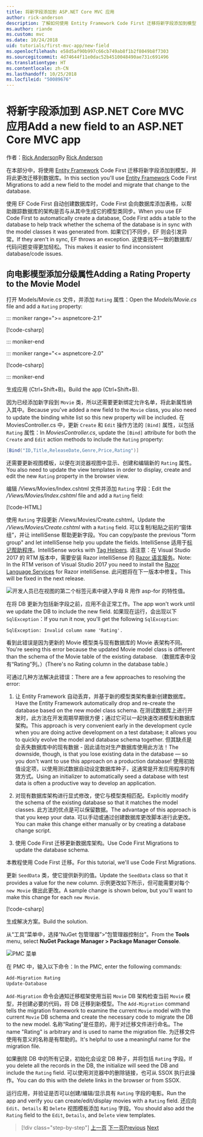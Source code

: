 ```yaml
---
title: 将新字段添加到 ASP.NET Core MVC 应用
author: rick-anderson
description: 了解如何使用 Entity Framework Code First 迁移将新字段添加到模型，并将此更改迁移到数据库。
ms.author: riande
ms.custom: mvc
ms.date: 10/24/2018
uid: tutorials/first-mvc-app/new-field
ms.openlocfilehash: e58d5af90b997c66cb749ab8f1b2f8049b8f7303
ms.sourcegitcommit: 4d74644f11e0dac52b4510048490ae731c691496
ms.translationtype: HT
ms.contentlocale: zh-CN
ms.lasthandoff: 10/25/2018
ms.locfileid: "50089676"
---
```

# <a name="add-a-new-field-to-an-aspnet-core-mvc-app"></a><span data-ttu-id="7ac92-103">将新字段添加到 ASP.NET Core MVC 应用</span><span class="sxs-lookup"><span data-stu-id="7ac92-103">Add a new field to an ASP.NET Core MVC app</span></span>

<span data-ttu-id="7ac92-104">作者：[Rick Anderson](https://twitter.com/RickAndMSFT)</span><span class="sxs-lookup"><span data-stu-id="7ac92-104">By [Rick Anderson](https://twitter.com/RickAndMSFT)</span></span>

<span data-ttu-id="7ac92-105">在本部分中，将使用 [Entity Framework](/ef/core/get-started/aspnetcore/new-db) Code First 迁移将新字段添加到模型，并将此更改迁移到数据库。</span><span class="sxs-lookup"><span data-stu-id="7ac92-105">In this section you'll use [Entity Framework](/ef/core/get-started/aspnetcore/new-db) Code First Migrations to add a new field to the model and migrate that change to the database.</span></span>

<span data-ttu-id="7ac92-106">使用 EF Code First 自动创建数据库时，Code First 会向数据库添加表格，以帮助跟踪数据库的架构是否与从其中生成它的模型类同步。</span><span class="sxs-lookup"><span data-stu-id="7ac92-106">When you use EF Code First to automatically create a database, Code First adds a table to the database to help track whether the schema of the database is in sync with the model classes it was generated from.</span></span> <span data-ttu-id="7ac92-107">如果它们不同步，EF 则会引发异常。</span><span class="sxs-lookup"><span data-stu-id="7ac92-107">If they aren't in sync, EF throws an exception.</span></span> <span data-ttu-id="7ac92-108">这使查找不一致的数据库/代码问题变得更加轻松。</span><span class="sxs-lookup"><span data-stu-id="7ac92-108">This makes it easier to find inconsistent database/code issues.</span></span>

## <a name="adding-a-rating-property-to-the-movie-model"></a><span data-ttu-id="7ac92-109">向电影模型添加分级属性</span><span class="sxs-lookup"><span data-stu-id="7ac92-109">Adding a Rating Property to the Movie Model</span></span>

<span data-ttu-id="7ac92-110">打开 Models/Movie.cs 文件，并添加 `Rating` 属性：</span><span class="sxs-lookup"><span data-stu-id="7ac92-110">Open the *Models/Movie.cs* file and add a `Rating` property:</span></span>

::: moniker range=">= aspnetcore-2.1"

[!code-csharp[](~/tutorials/first-mvc-app/start-mvc/sample/MvcMovie21/Models/MovieDateRating.cs?highlight=13&name=snippet)]

::: moniker-end

::: moniker range="<= aspnetcore-2.0"

[!code-csharp[](~/tutorials/first-mvc-app/start-mvc/sample/MvcMovie/Models/MovieDateRating.cs?highlight=11&range=7-18)]

::: moniker-end

<span data-ttu-id="7ac92-111">生成应用 (Ctrl+Shift+B)。</span><span class="sxs-lookup"><span data-stu-id="7ac92-111">Build the app (Ctrl+Shift+B).</span></span>

<span data-ttu-id="7ac92-112">因为已经添加新字段到 `Movie` 类，所以还需要更新绑定允许名单，将此新属性纳入其中。</span><span class="sxs-lookup"><span data-stu-id="7ac92-112">Because you've added a new field to the `Movie` class, you also need to update the binding white list so this new property will be included.</span></span> <span data-ttu-id="7ac92-113">在 MoviesController.cs 中，更新 `Create` 和 `Edit` 操作方法的 `[Bind]` 属性，以包括 `Rating` 属性：</span><span class="sxs-lookup"><span data-stu-id="7ac92-113">In *MoviesController.cs*, update the `[Bind]` attribute for both the `Create` and `Edit` action methods to include the `Rating` property:</span></span>

```csharp
[Bind("ID,Title,ReleaseDate,Genre,Price,Rating")]
   ```

<span data-ttu-id="7ac92-114">还需要更新视图模板，以便在浏览器视图中显示、创建和编辑新的 `Rating` 属性。</span><span class="sxs-lookup"><span data-stu-id="7ac92-114">You also need to update the view templates in order to display, create and edit the new `Rating` property in the browser view.</span></span>

<span data-ttu-id="7ac92-115">编辑 /Views/Movies/Index.cshtml 文件并添加 `Rating` 字段：</span><span class="sxs-lookup"><span data-stu-id="7ac92-115">Edit the */Views/Movies/Index.cshtml* file and add a `Rating` field:</span></span>

[!code-HTML[](start-mvc/sample/MvcMovie/Views/Movies/IndexGenreRating.cshtml?highlight=17,39&range=24-64)]

<span data-ttu-id="7ac92-116">使用 `Rating` 字段更新 /Views/Movies/Create.cshtml。</span><span class="sxs-lookup"><span data-stu-id="7ac92-116">Update the */Views/Movies/Create.cshtml* with a `Rating` field.</span></span> <span data-ttu-id="7ac92-117">可以复制/粘贴之前的“窗体组”，并让 intelliSense 帮助更新字段。</span><span class="sxs-lookup"><span data-stu-id="7ac92-117">You can copy/paste the previous "form group" and let intelliSense help you update the fields.</span></span> <span data-ttu-id="7ac92-118">IntelliSense 适用于[标记帮助程序](xref:mvc/views/tag-helpers/intro)。</span><span class="sxs-lookup"><span data-stu-id="7ac92-118">IntelliSense works with [Tag Helpers](xref:mvc/views/tag-helpers/intro).</span></span> <span data-ttu-id="7ac92-119">请注意：在 Visual Studio 2017 的 RTM 版本中，需要安装 Razor intelliSense 的 [Razor 语言服务](https://marketplace.visualstudio.com/items?itemName=ms-madsk.RazorLanguageServices)。</span><span class="sxs-lookup"><span data-stu-id="7ac92-119">Note: In the RTM verison of Visual Studio 2017 you need to install the [Razor Language Services](https://marketplace.visualstudio.com/items?itemName=ms-madsk.RazorLanguageServices) for Razor intelliSense.</span></span> <span data-ttu-id="7ac92-120">此问题将在下一版本中修复。</span><span class="sxs-lookup"><span data-stu-id="7ac92-120">This will be fixed in the next release.</span></span>

![开发人员已在视图的第二个标签元素中键入字母 R 用作 asp-for 的特性值。](new-field/_static/cr.png)

<span data-ttu-id="7ac92-124">在将 DB 更新为包括新字段之前，应用不会正常工作。</span><span class="sxs-lookup"><span data-stu-id="7ac92-124">The app won't work until we update the DB to include the new field.</span></span> <span data-ttu-id="7ac92-125">如果现在运行，会出现以下 `SqlException`：</span><span class="sxs-lookup"><span data-stu-id="7ac92-125">If you run it now, you'll get the following `SqlException`:</span></span>

`SqlException: Invalid column name 'Rating'.`

<span data-ttu-id="7ac92-126">看到此错误是因为更新的 Movie 模型类与现有数据库的 Movie 表架构不同。</span><span class="sxs-lookup"><span data-stu-id="7ac92-126">You're seeing this error because the updated Movie model class is different than the schema of the Movie table of the existing database.</span></span> <span data-ttu-id="7ac92-127">（数据库表中没有“Rating”列。）</span><span class="sxs-lookup"><span data-stu-id="7ac92-127">(There's no Rating column in the database table.)</span></span>

<span data-ttu-id="7ac92-128">可通过几种方法解决此错误：</span><span class="sxs-lookup"><span data-stu-id="7ac92-128">There are a few approaches to resolving the error:</span></span>

1. <span data-ttu-id="7ac92-129">让 Entity Framework 自动丢弃，并基于新的模型类架构重新创建数据库。</span><span class="sxs-lookup"><span data-stu-id="7ac92-129">Have the Entity Framework automatically drop and re-create the database based on the new model class schema.</span></span> <span data-ttu-id="7ac92-130">在测试数据库上进行开发时，此方法在开发周期早期很方便；通过它可以一起快速改进模型和数据库架构。</span><span class="sxs-lookup"><span data-stu-id="7ac92-130">This approach is very convenient early in the development cycle when you are doing active development on a test database; it allows you to quickly evolve the model and database schema together.</span></span> <span data-ttu-id="7ac92-131">但其缺点是会丢失数据库中的现有数据 - 因此请勿对生产数据库使用此方法！</span><span class="sxs-lookup"><span data-stu-id="7ac92-131">The downside, though, is that you lose existing data in the database — so you don't want to use this approach on a production database!</span></span> <span data-ttu-id="7ac92-132">使用初始值设定项，以使用测试数据自动设定数据库种子，这通常是开发应用程序的有效方式。</span><span class="sxs-lookup"><span data-stu-id="7ac92-132">Using an initializer to automatically seed a database with test data is often a productive way to develop an application.</span></span>

2. <span data-ttu-id="7ac92-133">对现有数据库架构进行显式修改，使它与模型类相匹配。</span><span class="sxs-lookup"><span data-stu-id="7ac92-133">Explicitly modify the schema of the existing database so that it matches the model classes.</span></span> <span data-ttu-id="7ac92-134">此方法的优点是可以保留数据。</span><span class="sxs-lookup"><span data-stu-id="7ac92-134">The advantage of this approach is that you keep your data.</span></span> <span data-ttu-id="7ac92-135">可以手动或通过创建数据库更改脚本进行此更改。</span><span class="sxs-lookup"><span data-stu-id="7ac92-135">You can make this change either manually or by creating a database change script.</span></span>

3. <span data-ttu-id="7ac92-136">使用 Code First 迁移更新数据库架构。</span><span class="sxs-lookup"><span data-stu-id="7ac92-136">Use Code First Migrations to update the database schema.</span></span>

<span data-ttu-id="7ac92-137">本教程使用 Code First 迁移。</span><span class="sxs-lookup"><span data-stu-id="7ac92-137">For this tutorial, we'll use Code First Migrations.</span></span>

<span data-ttu-id="7ac92-138">更新 `SeedData` 类，使它提供新列的值。</span><span class="sxs-lookup"><span data-stu-id="7ac92-138">Update the `SeedData` class so that it provides a value for the new column.</span></span> <span data-ttu-id="7ac92-139">示例更改如下所示，但可能需要对每个 `new Movie` 做出此更改。</span><span class="sxs-lookup"><span data-stu-id="7ac92-139">A sample change is shown below, but you'll want to make this change for each `new Movie`.</span></span>

[!code-csharp[](start-mvc/sample/MvcMovie/Models/SeedDataRating.cs?name=snippet1&highlight=6)]

<span data-ttu-id="7ac92-140">生成解决方案。</span><span class="sxs-lookup"><span data-stu-id="7ac92-140">Build the solution.</span></span>

<span data-ttu-id="7ac92-141">从“工具”菜单中，选择“NuGet 包管理器”>“包管理器控制台”。</span><span class="sxs-lookup"><span data-stu-id="7ac92-141">From the **Tools** menu, select **NuGet Package Manager > Package Manager Console**.</span></span>

  ![PMC 菜单](adding-model/_static/pmc.png)

<span data-ttu-id="7ac92-143">在 PMC 中，输入以下命令：</span><span class="sxs-lookup"><span data-stu-id="7ac92-143">In the PMC, enter the following commands:</span></span>

```powershell
Add-Migration Rating
Update-Database
```

<span data-ttu-id="7ac92-144">`Add-Migration` 命令会通知迁移框架使用当前 `Movie` DB 架构检查当前 `Movie` 模型，并创建必要的代码，将 DB 迁移到新模型。</span><span class="sxs-lookup"><span data-stu-id="7ac92-144">The `Add-Migration` command tells the migration framework to examine the current `Movie` model with the current `Movie` DB schema and create the necessary code to migrate the DB to the new model.</span></span> <span data-ttu-id="7ac92-145">名称“Rating”是任意的，用于对迁移文件进行命名。</span><span class="sxs-lookup"><span data-stu-id="7ac92-145">The name "Rating" is arbitrary and is used to name the migration file.</span></span> <span data-ttu-id="7ac92-146">为迁移文件使用有意义的名称是有帮助的。</span><span class="sxs-lookup"><span data-stu-id="7ac92-146">It's helpful to use a meaningful name for the migration file.</span></span>

<span data-ttu-id="7ac92-147">如果删除 DB 中的所有记录，初始化会设定 DB 种子，并将包括 `Rating` 字段。</span><span class="sxs-lookup"><span data-stu-id="7ac92-147">If you delete all the records in the DB, the initialize will seed the DB and include the `Rating` field.</span></span> <span data-ttu-id="7ac92-148">可以使用浏览器中的删除链接，也可从 SSOX 执行此操作。</span><span class="sxs-lookup"><span data-stu-id="7ac92-148">You can do this with the delete links in the browser or from SSOX.</span></span>

<span data-ttu-id="7ac92-149">运行应用，并验证是否可以创建/编辑/显示具有 `Rating` 字段的电影。</span><span class="sxs-lookup"><span data-stu-id="7ac92-149">Run the app and verify you can create/edit/display movies with a `Rating` field.</span></span> <span data-ttu-id="7ac92-150">还应向 `Edit`、`Details` 和 `Delete` 视图模板添加 `Rating` 字段。</span><span class="sxs-lookup"><span data-stu-id="7ac92-150">You should also add the `Rating` field to the `Edit`, `Details`, and `Delete` view templates.</span></span>

> [!div class="step-by-step"]
> <span data-ttu-id="7ac92-151">[上一页](search.md)
> [下一页](validation.md)</span><span class="sxs-lookup"><span data-stu-id="7ac92-151">[Previous](search.md)
[Next](validation.md)</span></span>  
